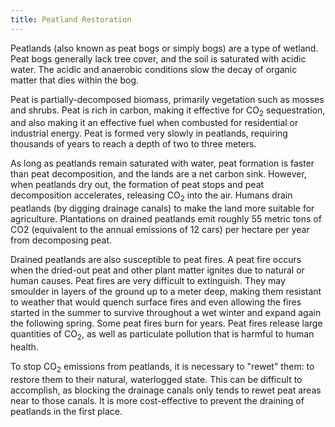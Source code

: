 ```yaml
---
title: Peatland Restoration
---
```


Peatlands (also known as peat bogs or simply bogs) are a type of wetland.  Peat bogs generally lack tree cover, and the soil is saturated with acidic water.  The acidic and anaerobic conditions slow the decay of organic matter that dies within the bog.

Peat is partially-decomposed biomass, primarily vegetation such as mosses and shrubs.  Peat is rich in carbon, making it effective for CO<sub>2</sub> sequestration, and also making it an effective fuel when combusted for residential or industrial energy.  Peat is formed very slowly in peatlands, requiring thousands of years to reach a depth of two to three meters.

As long as peatlands remain saturated with water, peat formation is faster than peat decomposition, and the lands are a net carbon sink.  However, when peatlands dry out, the formation of peat stops and peat decomposition accelerates, releasing CO<sub>2</sub> into the air.  Humans drain peatlands (by digging drainage canals) to make the land more suitable for agriculture.  Plantations on drained peatlands emit roughly 55 metric tons of CO2 (equivalent to the annual emissions of 12 cars) per hectare per year from decomposing peat.

Drained peatlands are also susceptible to peat fires.  A peat fire occurs when the dried-out peat and other plant matter ignites due to natural or human causes.  Peat fires are very difficult to extinguish.  They may smoulder in layers of the ground up to a meter deep, making them resistant to weather that would quench surface fires and even allowing the fires started in the summer to survive throughout a wet winter and expand again the following spring.  Some peat fires burn for years.  Peat fires release large quantities of CO<sub>2</sub>, as well as particulate pollution that is harmful to human health.

To stop CO<sub>2</sub> emissions from peatlands, it is necessary to "rewet" them: to restore them to their natural, waterlogged state.  This can be difficult to accomplish, as blocking the drainage canals only tends to rewet peat areas near to those canals.  It is more cost-effective to prevent the draining of peatlands in the first place.
